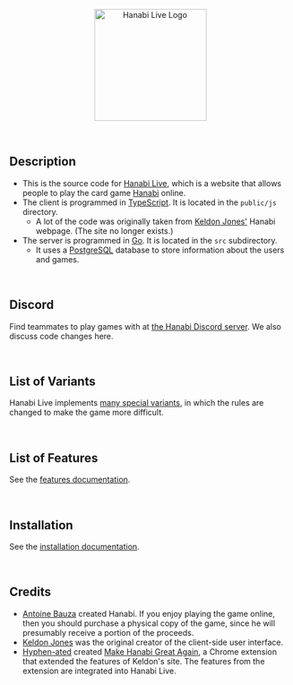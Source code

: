 <p align="center">
  <img src="https://github.com/Zamiell/hanabi-live/raw/master/public/img/logos/2.png" height=200 alt="Hanabi Live Logo" title="Hanabi Live Logo">
</p>
<br />

## Description

* This is the source code for [Hanabi Live](http://hanabi.live/), which is a website that allows people to play the card game [Hanabi](https://boardgamegeek.com/boardgame/98778/hanabi) online.
* The client is programmed in [TypeScript](https://www.typescriptlang.org/). It is located in the `public/js` directory.
  * A lot of the code was originally taken from [Keldon Jones'](http://keldon.net/) Hanabi webpage. (The site no longer exists.)
* The server is programmed in [Go](https://golang.org/). It is located in the `src` subdirectory.
  * It uses a [PostgreSQL](https://www.postgresql.org/) database to store information about the users and games.

<br />

## Discord

Find teammates to play games with at [the Hanabi Discord server](https://discord.gg/FADvkJp). We also discuss code changes here.

<br />

## List of Variants

Hanabi Live implements [many special variants](https://github.com/Zamiell/hanabi-live/tree/master/docs/VARIANTS.md), in which the rules are changed to make the game more difficult.

<br />

## List of Features

See the [features documentation](https://github.com/Zamiell/hanabi-live/tree/master/docs/FEATURES.md).

<br />

## Installation

See the [installation documentation](https://github.com/Zamiell/hanabi-live/tree/master/docs/INSTALL.md).

<br />

## Credits

* [Antoine Bauza](https://en.wikipedia.org/wiki/Antoine_Bauza) created Hanabi. If you enjoy playing the game online, then you should purchase a physical copy of the game, since he will presumably receive a portion of the proceeds.
* [Keldon Jones](http://keldon.net/) was the original creator of the client-side user interface.
* [Hyphen-ated](https://github.com/Hyphen-ated/) created [Make Hanabi Great Again](https://github.com/Hyphen-ated/MakeHanabiGreatAgain), a Chrome extension that extended the features of Keldon's site. The features from the extension are integrated into Hanabi Live.
